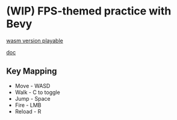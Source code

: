 # (WIP) FPS-themed practice with Bevy

[wasm version playable](https://hyranno.github.io/bevy_practice/web_play)

[doc](https://hyranno.github.io/bevy_practice/doc/bevy_practice/)

## Key Mapping
* Move - WASD
* Walk - C to toggle
* Jump - Space
* Fire - LMB
* Reload - R
